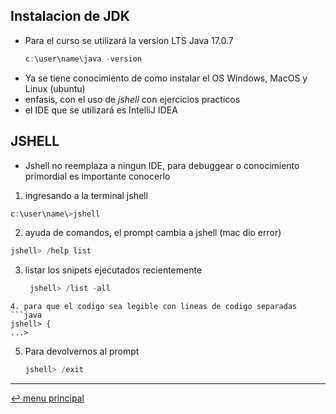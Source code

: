 ## Instalacion de JDK

- Para el curso se utilizará la version LTS Java 17.0.7
  ```java
  c:\user\name\java -version
  ```
- Ya se tiene conocimiento de como instalar el OS Windows, MacOS y Linux (ubuntu)
- enfasis, con el uso de _jshell_ con ejercicios practicos
- el IDE que se utilizará es IntelliJ IDEA

## JSHELL

- Jshell no reemplaza a ningun IDE, para debuggear o conocimiento primordial es importante conocerlo

1. ingresando a la terminal jshell

```java
c:\user\name\>jshell
```

2. ayuda de comandos, el prompt cambia a jshell (mac dio error)

```java
jshell> /help list
```

3. listar los snipets ejecutados recientemente
   ```java
    jshell> /list -all
   ```

````
4. para que el codigo sea legible con lineas de codigo separadas
```java
jshell> {
...>
````

5. Para devolvernos al prompt
   ```java
   jshell> /exit
   ```

---

[:leftwards_arrow_with_hook: menu principal](/README.md)
